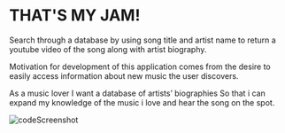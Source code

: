 
# THAT'S MY JAM! 

Search through a database by using song title and artist name to return a youtube video of the song along with artist biography.

Motivation for development of this application comes from the desire to easily access information about new music the user discovers.

As a music lover 
I want a database of artists’ biographies
So that i can expand my knowledge of the music i love and hear the song on the spot.

![codeScreenshot](https://user-images.githubusercontent.com/105738571/182276314-7209caeb-625b-40f0-8398-c31df7734510.png)

